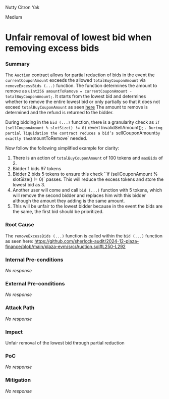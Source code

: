 Nutty Citron Yak

Medium

# Unfair removal of lowest bid when removing excess bids

### Summary

The `Auction` contract allows for partial reduction of bids in the event the `currentCouponAmount` exceeds the allowed `totalBuyCouponAmount` via `removeExcessBids (...)` function. The function determines the amount to remove as `uint256 amountToRemove = currentCouponAmount - totalBuyCouponAmount;`.  It starts from the lowest bid and determines whether to remove the entire lowest bid or only partially so that it does not exceed `totalBuyCouponAmount` as seen [here](https://github.com/sherlock-audit/2024-12-plaza-finance/blob/main/plaza-evm/src/Auction.sol#L250-L292) The amount to remove is determined and the refund is returned to the bidder. 

During bidding in the `bid (...)` function, there is a granularity check as `if (sellCouponAmount % slotSize() != 0)` revert InvalidSellAmount();
`. During partial liquidation the contract reduces a bid’s `sellCouponAmount` by exactly the `amountToRemove` needed. 

Now follow the following simplified example for clarity:
1. There is an action of `totalBuyCouponAmount` of 100 tokens and `maxBids` of 2. 
2. Bidder 1 bids 97 tokens
3. Bidder 2 bids 5 tokens to ensure this check ``if (sellCouponAmount % slotSize() != 0)` passes. 
This will reduce the excess tokens and store the lowest bid as 3. 
4. Another user will come and call `bid (...)` function with 5 tokens, which will remove the second bidder and replaces him with this bidder although the amount they adding is the same amount. 
5. This will be unfair to the lowest bidder because in the event the bids are the same, the first bid should be prioritized.

### Root Cause

The `removeExcessBids (...)` function is called within the `bid (...)` function as seen here: https://github.com/sherlock-audit/2024-12-plaza-finance/blob/main/plaza-evm/src/Auction.sol#L250-L292



### Internal Pre-conditions

_No response_

### External Pre-conditions

_No response_

### Attack Path

_No response_

### Impact

Unfair removal of the lowest bid through partial reduction

### PoC

_No response_

### Mitigation

_No response_